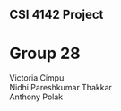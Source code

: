 ## CSI 4142 Project 

# Group 28

Victoria Cimpu <br>
Nidhi Pareshkumar Thakkar <br>
Anthony Polak <br>